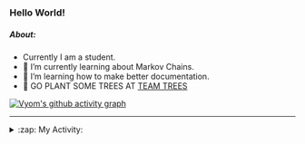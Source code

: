 ### Hello World!

##### About:
- Currently I am a student.
- 🌱 I’m currently learning about Markov Chains.
- 🌱 I’m learning how to make better documentation.
- 🌱 GO PLANT SOME TREES AT [TEAM TREES](https://teamtrees.org/)

[![Vyom's github activity graph](https://activity-graph.herokuapp.com/graph?username=Vyvy-vi)](https://github.com/ashutosh00710/github-readme-activity-graph)

---
<details>
  <summary>:zap: My Activity:</summary>
  
<!--START_SECTION:waka-->
![Code Time](http://img.shields.io/badge/Code%20Time-786%20hrs%2034%20mins-blue)

**I'm a Night 🦉** 

```text
🌞 Morning    67 commits     ██░░░░░░░░░░░░░░░░░░░░░░░   10.0% 
🌆 Daytime    156 commits    █████░░░░░░░░░░░░░░░░░░░░   23.28% 
🌃 Evening    211 commits    ███████░░░░░░░░░░░░░░░░░░   31.49% 
🌙 Night      236 commits    ████████░░░░░░░░░░░░░░░░░   35.22%

```
📅 **I'm Most Productive on Sunday** 

```text
Monday       66 commits     ██░░░░░░░░░░░░░░░░░░░░░░░   9.85% 
Tuesday      110 commits    ████░░░░░░░░░░░░░░░░░░░░░   16.42% 
Wednesday    104 commits    ████░░░░░░░░░░░░░░░░░░░░░   15.52% 
Thursday     84 commits     ███░░░░░░░░░░░░░░░░░░░░░░   12.54% 
Friday       88 commits     ███░░░░░░░░░░░░░░░░░░░░░░   13.13% 
Saturday     68 commits     ██░░░░░░░░░░░░░░░░░░░░░░░   10.15% 
Sunday       150 commits    █████░░░░░░░░░░░░░░░░░░░░   22.39%

```


📊 **This Week I Spent My Time On** 

```text
🔥 Editors: 
VS Code                  14 hrs 51 mins      ██████████████████████░░░   89.05% 
Vim                      1 hr 49 mins        ██░░░░░░░░░░░░░░░░░░░░░░░   10.95%

🐱‍💻 Projects: 
uni-webpages             6 hrs 36 mins       ██████████░░░░░░░░░░░░░░░   39.61% 
api                      4 hrs 13 mins       ██████░░░░░░░░░░░░░░░░░░░   25.36% 
praise_backend_js        3 hrs 33 mins       █████░░░░░░░░░░░░░░░░░░░░   21.29% 
blog                     2 hrs 1 min         ███░░░░░░░░░░░░░░░░░░░░░░   12.17% 
CSF                      8 mins              ░░░░░░░░░░░░░░░░░░░░░░░░░   0.89%

```


 Last Updated on 08/05/2022 07:04:42 UTC
<!--END_SECTION:waka-->
</details>
